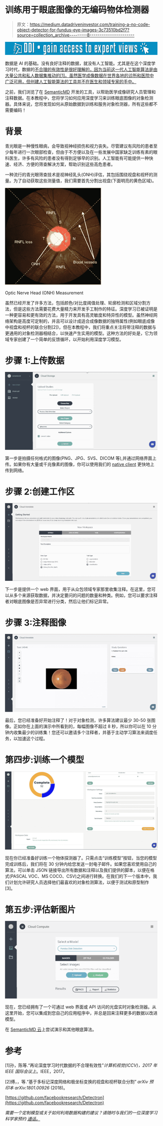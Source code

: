 # 训练用于眼底图像的无编码物体检测器

> 原文：<https://medium.datadriveninvestor.com/training-a-no-code-object-detector-for-fundus-eye-images-3c73510bd2f7?source=collection_archive---------8----------------------->

[![](img/2ad1051ddf6f61b640d5965500e72fcc.png)](http://www.track.datadriveninvestor.com/1B9E)

数据是 AI 的基础。没有良好注释的数据，就没有人工智能。尤其是在这个深度学习时代，数据的[不合理的有效性是很好理解的，因为当前这一代人工智能算法是由大量公共和私人数据集推动的[1]。虽然医学成像数据在世界各地的诊所和医院中广泛可用，但创建人工智能算法的工具并不在医生和领域专家的手中。](https://arxiv.org/abs/1707.02968)

之前，我们浏览了在 [SemanticMD](https://semantic.md/) 开发的工具，以帮助医学成像研究人员管理和注释数据。在本教程中，您将学习如何应用深度学习来训练眼底图像的对象检测器。具体来说，您将发现如何从原始数据到训练和服务对象检测器，所有这些都不需要编码！

# 背景

青光眼是一种慢性眼病，会导致视神经损伤和视力丧失。尽管建议有风险的患者至少每年进行一次眼部检查，但由于不方便以及在一些发展中国家缺乏训练有素的眼科医生，许多有风险的患者没有得到足够早的识别。人工智能有可能提供一种快速、经济、方便的筛查解决方案，帮助识别这些高危患者。

一种流行的青光眼筛查技术是视神经乳头(ONH)评估，其包括围绕视盘和视杯的测量。为了自动获取这些测量值，我们需要首先分割出视盘(下面明亮的黄色区域)。

![](img/3618f6a23cb8489a1b2e0bcff6a55f8e.png)

Optic Nerve Head (ONH) Measurement

虽然已经开发了许多方法，包括颜色/对比度阈值处理、轮廓检测和区域分割方法，但是这些方法需要花费大量精力来开发手工制作的特征。深度学习已被证明是一种更容易和更有效的方法，用于开发具有高灵敏度和特异性的模型。虽然神经网络架构是高度可定制的，并且可以设计成适合成像数据的独特属性(例如眼底成像中视盘和视杯的联合分割[2])，但在本教程中，我们将重点关注将带注释的数据与更通用的对象检测器相结合，以快速产生实用的模型。这种方法的好处是，它为领域专家创建了一个简单的反馈循环，以开始利用深度学习模型。

# 步骤 1:上传数据

![](img/c2164f3c01290e7cab3296215a2117ac.png)

第一步是拍摄任何格式的图像(PNG、JPG、SVS、DICOM 等),并通过网络界面上传。如果你有大量或千兆像素的图像，你可以使用我们的 [native client](http://developer.semantic.md/docs/data-upload#section-2-native-client) 更快地上传到网络。

# 步骤 2:创建工作区

![](img/dcdd96124527d143ec5849da493a694a.png)

下一步是提供一个 web 界面，用于从众包领域专家那里收集注释。在这里，您可以从多个来源获取数据，并决定要问的问题的数量和种类。例如，您可以要求注释者对眼底图像是否异常进行分类，然后让他们标记异常。

# 步骤 3:注释图像

![](img/631f47e0bedfc62da5e88494c634c613.png)

最后，您已经准备好开始注释了！对于对象检测，许多算法建议最少 30-50 张图像。正如你在上面的演示中所看到的，每幅图像不超过 8 秒，所以你可以在 10 分钟内收集最少的训练集！您还可以邀请多个注释者，并基于主动学习算法来调度任务，以加速这个过程。

# 第四步:训练一个模型

![](img/cd4e347520533e8f93972d1b090cd582.png)

现在你已经准备好训练一个物体探测器了。只需点击“训练模型”按钮，当您的模型完成训练后，我们将在 30 分钟内给您发送一封电子邮件。如果您喜欢使用自己的算法，可以单击 JSON 链接导出所有数据和注释以及我们提供的脚本，以便在格式(PASCAL VOC、MS COCO、CSV)之间进行转换。在我们的下一个版本中，我们计划允许研究人员选择他们最喜欢的对象检测算法，以便于测试和原型制作[3]。

# 第五步:评估新图片

![](img/8bd2b70d7ba0c50ace54b76910d69a01.png)

现在，您已经拥有了一个可通过 web 界面或 API 访问的光盘实时对象检测器。从这里开始，您可以集成到您自己的应用程序中，并总是回来注释更多的数据以改进模型。

在 [SemanticMD 云](https://app.semantic.md/classify/fundus)上尝试演示和其他眼底算法。

# 参考

[1]孙，陈等.“再论深度学习时代数据的不合理有效性”*计算机视觉(ICCV)，2017 年 IEEE 国际会议上*。IEEE，2017。

[2]傅，，等.“基于多标记深度网络和极坐标变换的视盘和视杯联合分割” *arXiv 预印本 arXiv:1801.00926* (2018)。

[https://github.com/facebookresearch/Detectron](https://github.com/facebookresearch/Detectron)

*需要一个定制模型或关于如何利用数据构建的建议？请随时与我们的一位深度学习科学家预约* [*通话。*](http://calendly.com/semanticmd)